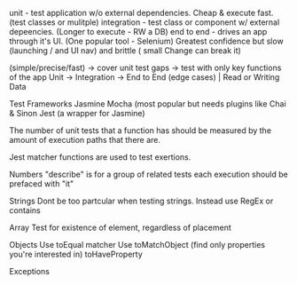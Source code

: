 unit - test application w/o external dependencies. Cheap & execute fast. (test classes or mulitple)
integration - test class or component w/ external depeencies. (Longer to execute - RW a DB)
end to end - drives an app through it's UI. (One popular tool - Selenium)
Greatest confidence but slow (launching / and UI nav) and brittle ( small Change can break it)

(simple/precise/fast) -> cover unit test gaps -> test with only key functions of the app
Unit -> Integration -> End to End
(edge cases)  | Read or Writing Data

Test Frameworks
Jasmine
Mocha (most popular but needs plugins like Chai & Sinon 
Jest (a wrapper for Jasmine)

The number of unit tests that a function has should be measured by the amount of execution paths that there are.

Jest matcher functions are used to test exertions.

Numbers
"describe" is for a group of related tests
each execution should be prefaced with "it"

Strings
Dont be too partcular when testing strings. Instead use RegEx or contains

Array
Test for existence of element, regardless of placement

Objects
Use toEqual matcher
Use toMatchObject (find only properties you're interested in)
toHaveProperty

Exceptions

